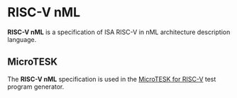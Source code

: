 # RISC-V nML

__RISC-V nML__ is a specification of ISA RISC-V in nML architecture description language.

## MicroTESK

The __RISC-V nML__ specification is used in the [MicroTESK for RISC-V](https://forge.ispras.ru/projects/microtesk-riscv) test program generator.
